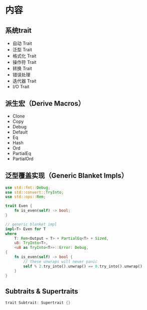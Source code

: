 # 内容

## 系统trait

- 自动 Trait
- 泛型 Trait
- 格式化 Trait
- 操作符 Trait
- 转换 Trait
- 错误处理
- 迭代器 Trait
- I/O Trait

## 派生宏（Derive Macros）

- Clone
- Copy
- Debug
- Default
- Eq
- Hash
- Ord
- PartialEq
- PartialOrd

## 泛型覆盖实现（Generic Blanket Impls）

```rust
use std::fmt::Debug;
use std::convert::TryInto;
use std::ops::Rem;

trait Even {
    fn is_even(self) -> bool;
}

// generic blanket impl
impl<T> Even for T
where
    T: Rem<Output = T> + PartialEq<T> + Sized,
    u8: TryInto<T>,
    <u8 as TryInto<T>>::Error: Debug,
{
    fn is_even(self) -> bool {
        // these unwraps will never panic
        self % 2.try_into().unwrap() == 0.try_into().unwrap()
    }
}
```

## Subtraits & Supertraits

```C
trait Subtrait: Supertrait {}
```